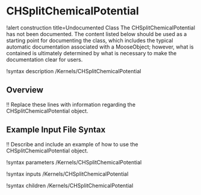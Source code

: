 # CHSplitChemicalPotential

!alert construction title=Undocumented Class
The CHSplitChemicalPotential has not been documented. The content listed below should be used as a starting point for
documenting the class, which includes the typical automatic documentation associated with a
MooseObject; however, what is contained is ultimately determined by what is necessary to make the
documentation clear for users.

!syntax description /Kernels/CHSplitChemicalPotential

## Overview

!! Replace these lines with information regarding the CHSplitChemicalPotential object.

## Example Input File Syntax

!! Describe and include an example of how to use the CHSplitChemicalPotential object.

!syntax parameters /Kernels/CHSplitChemicalPotential

!syntax inputs /Kernels/CHSplitChemicalPotential

!syntax children /Kernels/CHSplitChemicalPotential
